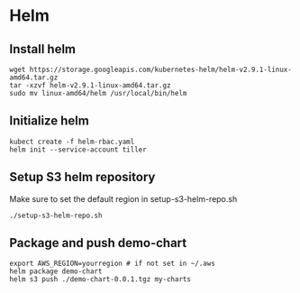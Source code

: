 # Helm

## Install helm
```
wget https://storage.googleapis.com/kubernetes-helm/helm-v2.9.1-linux-amd64.tar.gz
tar -xzvf helm-v2.9.1-linux-amd64.tar.gz
sudo mv linux-amd64/helm /usr/local/bin/helm
```

## Initialize helm

```
kubect create -f helm-rbac.yaml
helm init --service-account tiller
```

## Setup S3 helm repository
Make sure to set the default region in setup-s3-helm-repo.sh
```
./setup-s3-helm-repo.sh
```

## Package and push demo-chart

```
export AWS_REGION=yourregion # if not set in ~/.aws
helm package demo-chart
helm s3 push ./demo-chart-0.0.1.tgz my-charts
```
